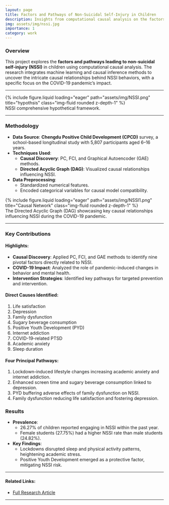 ```yaml
---
layout: page
title: Factors and Pathways of Non-Suicidal Self-Injury in Children
description: Insights from computational causal analysis on the factors contributing to non-suicidal self-injury in children.
img: assets/img/nssi.jpg
importance: 1
category: work
---
```


### Overview

This project explores the **factors and pathways leading to non-suicidal self-injury (NSSI)** in children using computational causal analysis. The research integrates machine learning and causal inference methods to uncover the intricate causal relationships behind NSSI behaviors, with a specific focus on the COVID-19 pandemic’s impact.

---
<div class="mt-3">
    {% include figure.liquid loading="eager" path="assets/img/NSSI.png" title="hypothsis" class="img-fluid rounded z-depth-1" %}
</div>
<div class="caption">
   NSSI comprehensive hypothetical framework.
</div>

---

### Methodology

- **Data Source**: **Chengdu Positive Child Development (CPCD)** survey, a school-based longitudinal study with 5,807 participants aged 6–16 years.
- **Techniques Used**:
  - **Causal Discovery**: PC, FCI, and Graphical Autoencoder (GAE) methods.
  - **Directed Acyclic Graph (DAG)**: Visualized causal relationships influencing NSSI.
- **Data Preprocessing**:
  - Standardized numerical features.
  - Encoded categorical variables for causal model compatibility.

<div class="mt-3">
    {% include figure.liquid loading="eager" path="assets/img/NSSI1.png" title="Causal Network" class="img-fluid rounded z-depth-1" %}
</div>
<div class="caption">
    The Directed Acyclic Graph (DAG) showcasing key causal relationships influencing NSSI during the COVID-19 pandemic.
</div>

---

### Key Contributions

#### Highlights:
- **Causal Discovery**: Applied PC, FCI, and GAE methods to identify nine pivotal factors directly related to NSSI.
- **COVID-19 Impact**: Analyzed the role of pandemic-induced changes in behavior and mental health.
- **Intervention Strategies**: Identified key pathways for targeted prevention and intervention.

#### Direct Causes Identified:
1. Life satisfaction
2. Depression
3. Family dysfunction
4. Sugary beverage consumption
5. Positive Youth Development (PYD)
6. Internet addiction
7. COVID-19-related PTSD
8. Academic anxiety
9. Sleep duration

#### Four Principal Pathways:
1. Lockdown-induced lifestyle changes increasing academic anxiety and internet addiction.
2. Enhanced screen time and sugary beverage consumption linked to depression.
3. PYD buffering adverse effects of family dysfunction on NSSI.
4. Family dysfunction reducing life satisfaction and fostering depression.

### Results

- **Prevalence**:
  - 26.27% of children reported engaging in NSSI within the past year.
  - Female students (27.75%) had a higher NSSI rate than male students (24.82%).
- **Key Findings**:
  - Lockdowns disrupted sleep and physical activity patterns, heightening academic stress.
  - Positive Youth Development emerged as a protective factor, mitigating NSSI risk.

---

#### Related Links:
- [Full Research Article](https://doi.org/10.3389/fpubh.2024.1305746)

---

